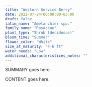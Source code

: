 ```yaml
---
title: "Western Service Berry"
date: 2022-07-24T00:00:00-05:00
draft: false
latin_name: "Amelanchier spp."
family_name: "Rosaceae"
plant_type: "Shrub (deciduous)"
bloom_time: "Summer"
flower_color: "White"
size_at_maturity: "4-6 ft"
water_needs: "Low"
additional_characteristices_notes: ""
---
```


SUMMARY goes here.

<!--more-->

CONTENT goes here.